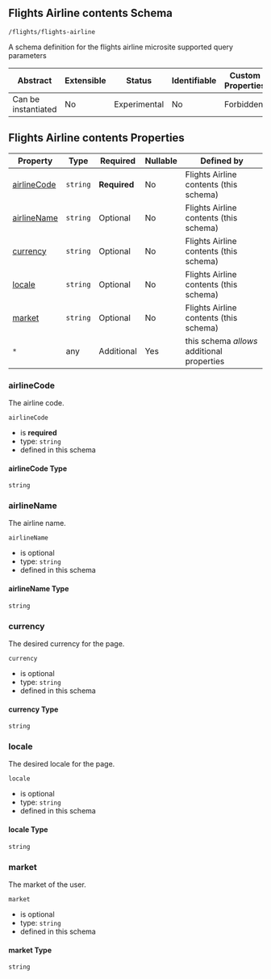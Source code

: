 ## Flights Airline contents Schema

```
/flights/flights-airline
```

A schema definition for the flights airline microsite supported query parameters

| Abstract            | Extensible | Status       | Identifiable | Custom Properties | Additional Properties | Defined In                                 |
| ------------------- | ---------- | ------------ | ------------ | ----------------- | --------------------- | ------------------------------------------ |
| Can be instantiated | No         | Experimental | No           | Forbidden         | Permitted             |  |

## Flights Airline contents Properties

| Property                    | Type     | Required     | Nullable | Defined by                                 |
| --------------------------- | -------- | ------------ | -------- | ------------------------------------------ |
| [airlineCode](#airlinecode) | `string` | **Required** | No       | Flights Airline contents (this schema)     |
| [airlineName](#airlinename) | `string` | Optional     | No       | Flights Airline contents (this schema)     |
| [currency](#currency)       | `string` | Optional     | No       | Flights Airline contents (this schema)     |
| [locale](#locale)           | `string` | Optional     | No       | Flights Airline contents (this schema)     |
| [market](#market)           | `string` | Optional     | No       | Flights Airline contents (this schema)     |
| `*`                         | any      | Additional   | Yes      | this schema _allows_ additional properties |

### airlineCode

The airline code.

`airlineCode`

- is **required**
- type: `string`
- defined in this schema

#### airlineCode Type

`string`

### airlineName

The airline name.

`airlineName`

- is optional
- type: `string`
- defined in this schema

#### airlineName Type

`string`

### currency

The desired currency for the page.

`currency`

- is optional
- type: `string`
- defined in this schema

#### currency Type

`string`

### locale

The desired locale for the page.

`locale`

- is optional
- type: `string`
- defined in this schema

#### locale Type

`string`

### market

The market of the user.

`market`

- is optional
- type: `string`
- defined in this schema

#### market Type

`string`
